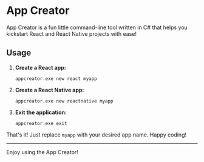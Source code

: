 # App Creator

App Creator is a fun little command-line tool written in C# that helps you kickstart React and React Native projects with ease!

## Usage

1. **Create a React app:**
    ```
    appcreator.exe new react myapp
    ```

2. **Create a React Native app:**
    ```
    appcreator.exe new reactnative myapp
    ```

3. **Exit the application:**
    ```
    appcreator.exe exit
    ```

That's it! Just replace `myapp` with your desired app name. Happy coding!

--- 

Enjoy using the App Creator!
